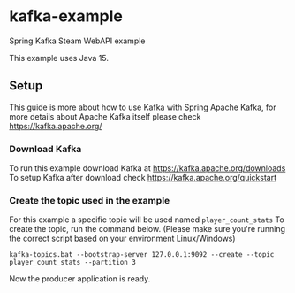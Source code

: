 # kafka-example
Spring Kafka Steam WebAPI example

This example uses Java 15.

## Setup

This guide is more about how to use Kafka with Spring Apache Kafka, for more details about Apache Kafka itself please check https://kafka.apache.org/

### Download Kafka

To run this example download Kafka at https://kafka.apache.org/downloads
To setup Kafka after download check https://kafka.apache.org/quickstart

### Create the topic used in the example

For this example a specific topic will be used named `player_count_stats`
To create the topic, run the command below. (Please make sure you're running the correct script based on your environment Linux/Windows)

```kafka-topics.bat --bootstrap-server 127.0.0.1:9092 --create --topic player_count_stats --partition 3```

Now the producer application is ready.
